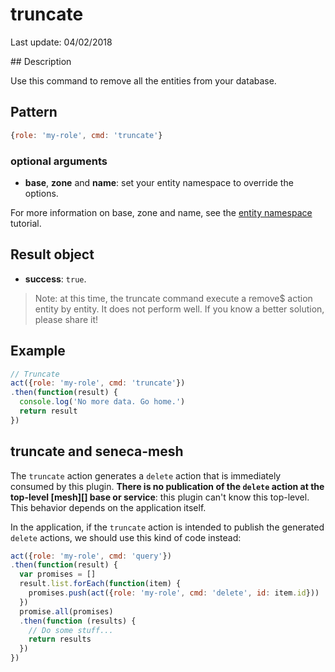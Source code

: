 # truncate

Last update: 04/02/2018

## Description

Use this command to remove all the entities from your database. 

## Pattern

```js
{role: 'my-role', cmd: 'truncate'}
```

### optional arguments

- **base**, **zone** and **name**: set your entity namespace to override the options.

For more information on base, zone and name, see the [entity namespace][] tutorial.

## Result object

- **success**: `true`.

> Note: at this time, the truncate command execute a remove$ action entity by entity. It does not perform well. If you know a better solution, please share it!

## Example

```js
// Truncate
act({role: 'my-role', cmd: 'truncate'})
.then(function(result) {
  console.log('No more data. Go home.')
  return result
})
```

## truncate and seneca-mesh

The `truncate` action generates a `delete` action that is immediately consumed by this plugin. **There is no publication of the `delete` action at the top-level [mesh][] base or service**: this plugin can't know this top-level. This behavior depends on the application itself.

In the application, if the `truncate` action is intended to publish the generated `delete` actions, we should use this kind of code instead:

```js
act({role: 'my-role', cmd: 'query'})
.then(function(result) {
  var promises = []
  result.list.forEach(function(item) {
    promises.push(act({role: 'my-role', cmd: 'delete', id: item.id}))    
  })
  promise.all(promises)
  .then(function (results) {
    // Do some stuff...
    return results
  })
})
```

[entity namespace]: http://senecajs.org/docs/tutorials/understanding-data-entities.html#zone-base-and-name-the-entity-namespace
[seneca mesh]: https://github.com/senecajs/seneca-mesh
